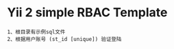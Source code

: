 Yii 2 simple RBAC Template
============================

```
1、根目录有示例sql文件
2、根据用户账号 (st_id [unique]) 验证登陆
```
